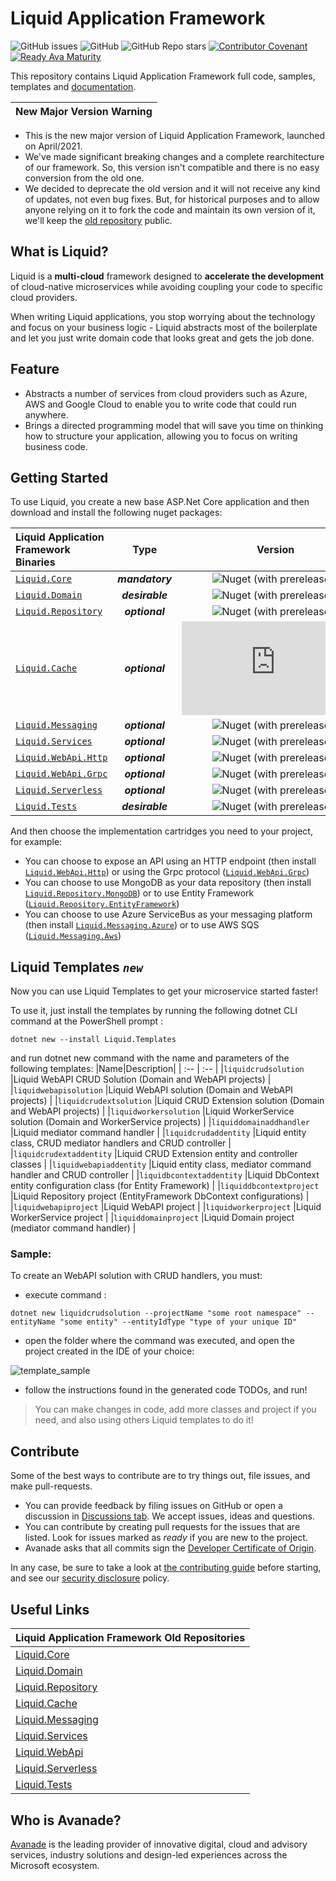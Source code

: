 # Liquid Application Framework

![GitHub issues](https://img.shields.io/github/issues/Avanade/Liquid-Application-Framework)
![GitHub](https://img.shields.io/github/license/Avanade/Liquid-Application-Framework)
![GitHub Repo stars](https://img.shields.io/github/stars/Avanade/Liquid-Application-Framework?style=social)
[![Contributor Covenant](https://img.shields.io/badge/Contributor%20Covenant-2.1-4baaaa.svg)](https://avanade.github.io/code-of-conduct/)
[![Ready Ava Maturity](https://img.shields.io/badge/Ready-Ava--Maturity-%23FF5800?labelColor=green)](https://avanade.github.io/maturity-model/)

This repository contains Liquid Application Framework full code, samples, templates and [documentation](docs/About-Liquid.md).

| New Major Version Warning |
|----|

- This is the new major version of Liquid Application Framework, launched on April/2021.
- We've made significant breaking changes and a complete rearchitecture of our framework. So, this version isn't compatible and there is no easy conversion from the old one.
- We decided to deprecate the old version and it will not receive any kind of updates, not even bug fixes. But, for historical purposes and to allow anyone relying on it to fork the code and maintain its own version of it, we'll keep the [old repository](https://github.com/Avanade/Liquid-Application-Framework-1.0-deprecated) public.

## What is Liquid?

Liquid is a **multi-cloud** framework designed to **accelerate the development** of cloud-native microservices while avoiding coupling your code to specific cloud providers.

When writing Liquid applications, you stop worrying about the technology and focus on your business logic - Liquid abstracts most of the boilerplate and let you just write domain code that looks great and gets the job done.

## Feature

- Abstracts a number of services from cloud providers such as Azure, AWS and Google Cloud to enable you to write code that could run anywhere.
- Brings a directed programming model that will save you time on thinking how to structure your application, allowing you to focus on writing business code.

## Getting Started

To use Liquid, you create a new base ASP.Net Core application and then download and install the following nuget packages:

| Liquid Application Framework Binaries | Type | Version |
| :-- | :--: | :--: |
| [`Liquid.Core`](https://www.nuget.org/packages/Liquid.Core) | **_mandatory_** | ![Nuget (with prereleases)](https://img.shields.io/nuget/vpre/Liquid.Core) |
| [`Liquid.Domain`](https://www.nuget.org/packages/Liquid.Domain) | **_desirable_** | ![Nuget (with prereleases)](https://img.shields.io/nuget/vpre/Liquid.Domain) |
| [`Liquid.Repository`](https://www.nuget.org/packages/Liquid.Repository) | **_optional_** | ![Nuget (with prereleases)](https://img.shields.io/nuget/vpre/Liquid.Repository) |
| [`Liquid.Cache`](https://www.nuget.org/packages/Liquid.Cache) | **_optional_** | ![Nuget (with prereleases)](https://img.shields.io/nuget/vpre/Liquid.Cache) |
| [`Liquid.Messaging`](https://www.nuget.org/packages/Liquid.Messaging) | **_optional_** | ![Nuget (with prereleases)](https://img.shields.io/nuget/vpre/Liquid.Messaging) |
| [`Liquid.Services`](https://www.nuget.org/packages/Liquid.Services) | **_optional_** | ![Nuget (with prereleases)](https://img.shields.io/nuget/vpre/Liquid.Services) |
| [`Liquid.WebApi.Http`](https://www.nuget.org/packages/Liquid.WebApi.Http) | **_optional_** | ![Nuget (with prereleases)](https://img.shields.io/nuget/vpre/Liquid.WebApi.Http) |
| [`Liquid.WebApi.Grpc`](https://www.nuget.org/packages/Liquid.WebApi.Grpc) | **_optional_** | ![Nuget (with prereleases)](https://img.shields.io/nuget/vpre/Liquid.WebApi.Grpc) |
| [`Liquid.Serverless`](https://www.nuget.org/packages/Liquid.Serverless.AzureFunctions) | **_optional_** | ![Nuget (with prereleases)](https://img.shields.io/nuget/vpre/Liquid.Serverless.AzureFunctions) |
| [`Liquid.Tests`](https://www.nuget.org/packages/Liquid.Tests) | **_desirable_** | ![Nuget (with prereleases)](https://img.shields.io/nuget/vpre/Liquid.Tests) |

And then choose the implementation cartridges you need to your project, for example:

- You can choose to expose an API using an HTTP endpoint (then install [`Liquid.WebApi.Http`](https://www.nuget.org/packages/Liquid.WebApi.Http)) or using the Grpc protocol ([`Liquid.WebApi.Grpc`](https://www.nuget.org/packages/Liquid.WebApi.Grpc))
- You can choose to use MongoDB as your data repository (then install [`Liquid.Repository.MongoDB`](https://www.nuget.org/packages/Liquid.Repository.MongoDB)) or to use  Entity Framework ([`Liquid.Repository.EntityFramework`](https://www.nuget.org/packages/Liquid.Repository.EntityFramework))
- You can choose to use Azure ServiceBus as your messaging platform (then install [`Liquid.Messaging.Azure`](https://www.nuget.org/packages/Liquid.Messaging.Azure)) or to use AWS SQS ([`Liquid.Messaging.Aws`](https://www.nuget.org/packages/Liquid.Messaging.Aws))

## Liquid Templates  _`new`_

Now you can use Liquid Templates to get your microservice started faster!

To use it, just install the templates by running the following dotnet CLI command at the PowerShell prompt :

```Shell
dotnet new --install Liquid.Templates
```
and run dotnet new command with the name and parameters of the following templates:
|Name|Description|
| :-- | :-- |
|`liquidcrudsolution`       |Liquid WebAPI CRUD Solution (Domain and WebAPI projects)              |
|`liquidwebapisolution`     |Liquid WebAPI solution (Domain and WebAPI projects)                   |
|`liquidcrudextsolution`    |Liquid CRUD Extension solution (Domain and WebAPI projects)           |
|`liquidworkersolution`     |Liquid WorkerService solution (Domain and WorkerService projects)     |
|`liquiddomainaddhandler`   |Liquid mediator command handler                                       |
|`liquidcrudaddentity`      |Liquid entity class, CRUD mediator handlers and CRUD controller       |
|`liquidcrudextaddentity`   |Liquid CRUD Extension entity and controller classes                   |
|`liquidwebapiaddentity`    |Liquid entity class, mediator command handler and CRUD controller     |
|`liquidbcontextaddentity`  |Liquid DbContext entity configuration class (for Entity Framework)    |
|`liquiddbcontextproject`   |Liquid Repository project (EntityFramework DbContext configurations)  |
|`liquidwebapiproject`      |Liquid WebAPI project                                                 |
|`liquidworkerproject`      |Liquid WorkerService project                                          |
|`liquiddomainproject`      |Liquid Domain project (mediator command handler)                      |


### Sample:
To create an WebAPI solution with CRUD handlers, you must:
- execute command :
```Shell
dotnet new liquidcrudsolution --projectName "some root namespace" --entityName "some entity" --entityIdType "type of your unique ID"
```

- open the folder where the command was executed, and open the project created in the IDE of your choice:

![template_sample](https://user-images.githubusercontent.com/30960065/153954780-0ec8a6c0-153e-4bbc-8f3a-4ccc9c1e7858.png)

- follow the instructions found in the generated code TODOs, and run!

> You can make changes in code, add more classes and project if you need, and also using others Liquid templates to do it!


## Contribute

Some of the best ways to contribute are to try things out, file issues, and make pull-requests.

- You can provide feedback by filing issues on GitHub or open a discussion in [Discussions tab](https://github.com/Avanade/Liquid-Application-Framework/discussions). We accept issues, ideas and questions.
- You can contribute by creating pull requests for the issues that are listed. Look for issues marked as _ready_ if you are new to the project.
- Avanade asks that all commits sign the [Developer Certificate of Origin](https://developercertificate.org/).

In any case, be sure to take a look at [the contributing guide](CONTRIBUTING.md) before starting, and see our [security disclosure](https://github.com/Avanade/avanade-template/blob/main/SECURITY.md) policy.

## Useful Links

| Liquid Application Framework Old Repositories |
| :-- |
| [Liquid.Core](https://github.com/Avanade/Liquid.Core) |
| [Liquid.Domain](https://github.com/Avanade/Liquid.Domain) |
| [Liquid.Repository](https://github.com/Avanade/Liquid.Repository) |
| [Liquid.Cache](https://github.com/Avanade/Liquid.Cache) |
| [Liquid.Messaging](https://github.com/Avanade/Liquid.Messaging) |
| [Liquid.Services](https://github.com/Avanade/Liquid.Services) |
| [Liquid.WebApi](https://github.com/Avanade/Liquid.WebApi) |
| [Liquid.Serverless](https://github.com/Avanade/Liquid.Serverless) |
| [Liquid.Tests](https://github.com/Avanade/Liquid.Tests) |

## Who is Avanade?

[Avanade](https://www.avanade.com) is the leading provider of innovative digital, cloud and advisory services, industry solutions and design-led experiences across the Microsoft ecosystem.